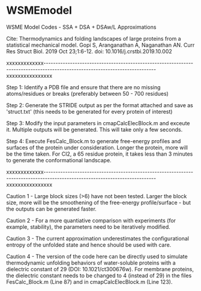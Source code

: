 # WSMEmodel
WSME Model Codes - SSA + DSA + DSAw/L Approximations

Cite:  Thermodynamics and folding landscapes of large proteins from a statistical mechanical model. Gopi S, Aranganathan A, Naganathan AN. Curr Res Struct Biol. 2019 Oct 23;1:6-12. doi: 10.1016/j.crstbi.2019.10.002

xxxxxxxxxxxxx----------------------------------------------------------------------------------------------------------------------------xxxxxxxxxxxxxxxx

Step 1: Identify a PDB file and ensure that there are no missing atoms/residues or breaks (preferably between 50 - 700 residues)

Step 2: Generate the STRIDE output as per the format attached and save as 'struct.txt' (this needs to be generated for every protein of interest)

Step 3: Modify the input parameters in cmapCalcElecBlock.m and exceute it. Multiple outputs will be generated. This will take only a few seconds.

Step 4: Execute FesCalc_Block.m to generate free-energy profiles and surfaces of the protein under consideration. Longer the protein, more will be the time taken. For CI2, a 65 residue protein, it takes less than 3 minutes to generate the conformational landscape.

xxxxxxxxxxxxx----------------------------------------------------------------------------------------------------------------------------xxxxxxxxxxxxxxxx

Caution 1 - Large block sizes (>6) have not been tested. Larger the block size, more will be the smoothening of the free-energy profile/surface - but the outputs can be generated faster.

Caution 2 - For a more quantiative comparison with experiments (for example, stability), the parameters need to be iteratively modified.

Caution 3 - The current approximation underestimates the configurational entropy of the unfolded state and hence should be used with care.

Caution 4 - The version of the code here can be directly used to simulate thermodynamic unfolding behaviors of water-soluble proteins with a dielectric constant of 29 (DOI: 10.1021/ct300676w). For membrane proteins, the dielectric constant needs to be changed to 4 (instead of 29) in the files FesCalc_Block.m (Line 87) and in cmapCalcElecBlock.m (Line 123).
